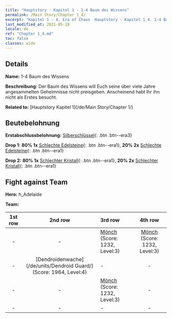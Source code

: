 ```yaml
---
title: "Hauptstory - Kapitel 1 - 1-4 Baum des Wissens"
permalink: /Main Story/Chapter 1_4/
excerpt: "Kapitel 1 - 4. Era of Chaos  Hauptstory - Kapitel 1_4. 1-4 Baum des Wissens"
last_modified_at: 2021-05-18
locale: de
ref: "Chapter 1_4.md"
toc: false
classes: wide
---
```


## Details

 **Name:** 1-4 Baum des Wissens

 **Beschreibung:** Der Baum des Wissens will Euch seine über viele Jahre angesammelten Geheimnisse nicht preisgeben. Anscheinend habt Ihr ihn nicht als Erstes besucht.

 **Related to:** [Hauptstory Kapitel 1](/de/Main Story/Chapter 1/)

## Beutebelohnung

 **Erstabschlussbelohnung:** [Silberschlüssel](/ItemsDE/con_693/){: .btn .btn--era3}

 **Drop 1:** **80% 1x** [Schlechte Edelsteine](/ItemsDE/mat_4/){: .btn .btn--era1}, **20% 2x** [Schlechte Edelsteine](/ItemsDE/mat_4/){: .btn .btn--era1}

 **Drop 2:** **80% 1x** [Schlechter Kristall](/ItemsDE/mat_5/){: .btn .btn--era1}, **20% 2x** [Schlechter Kristall](/ItemsDE/mat_5/){: .btn .btn--era1}


## Fight against Team
 **Hero:** h_Adelaide

 **Team:**


  | 1st row | 2nd row | 3rd row | 4th row |
  |:----:|:----:|:----|:----:|
  | - | - | [Mönch](/de/units/Monk/) (Score: 1232, Level:3)  | [Mönch](/de/units/Monk/) (Score: 1232, Level:3)  |
  | - | [Dendroidenwache](/de/units/Dendroid Guard/) (Score: 1964, Level:4)  | - | - |
  | - | - | [Mönch](/de/units/Monk/) (Score: 1232, Level:3)  | - |
  | - | - | - | - |


